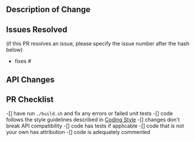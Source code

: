 ## Description of Change ##


## Issues Resolved ##

(if this PR resolves an issue, please specify the issue number after the hash below)

* fixes #

## API Changes ##

## PR Checklist ##

-[] have run `./build.sh` and fix any errors or failed unit tests
-[] code follows the style guidelines described in [Coding Style](doc/coding-style.md)
-[] changes don't break API compatibility
-[] code has tests if applicable
-[] code that is not your own has attribution
-[] code is adequately commented